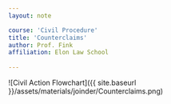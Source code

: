 ```yaml
---
layout: note

course: 'Civil Procedure'
title: 'Counterclaims'
author: Prof. Fink 
affiliation: Elon Law School 
  
---
```


![Civil Action Flowchart]({{ site.baseurl }}/assets/materials/joinder/Counterclaims.png)